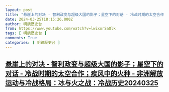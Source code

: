 ```yaml
---
layout: post
title: "悬崖上的对决 - 智利政变与超级大国的影子；星空下的对话 - 冷战时期的太空合作；疾风中的火种 - 非洲解放运动与冷战格局：冰与火之战：冷战历史20240325"
date: 2024-03-25T18:15:26.000Z
author: 明鏡歷史台
from: https://www.youtube.com/watch?v=lwixorSaQlk
tags: [ 明鏡歷史台 ]
comments: True
categories: [ 明鏡歷史台 ]
---
```

<!--1711390526000-->
[悬崖上的对决 - 智利政变与超级大国的影子；星空下的对话 - 冷战时期的太空合作；疾风中的火种 - 非洲解放运动与冷战格局：冰与火之战：冷战历史20240325](https://www.youtube.com/watch?v=lwixorSaQlk)
------

<div>

</div>
